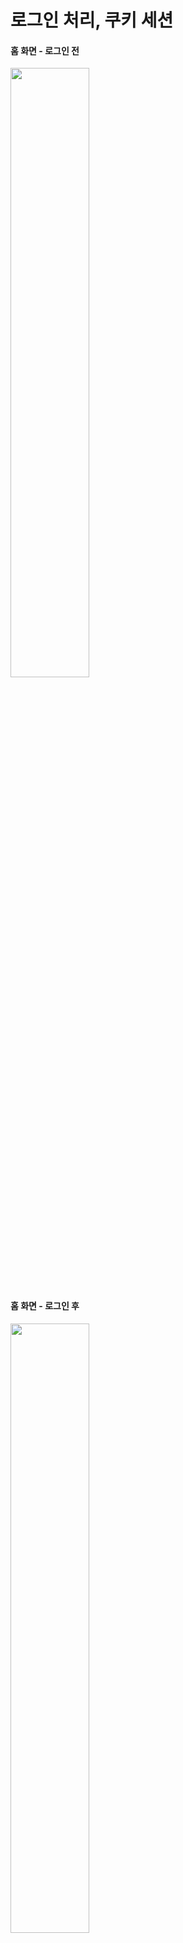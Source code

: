 # 로그인 처리, 쿠키 세션


#### 홈 화면 - 로그인 전

<img src="https://github.com/somln/TIL/blob/main/Spring/MVC-2/img/home1.png?raw=true" width=50%> </img>

#### 홈 화면 - 로그인 후

<img src="https://github.com/somln/TIL/blob/main/Spring/MVC-2/img/home2.png?raw=true" width=50%> </img>

#### 회원가입

<img src="https://github.com/somln/TIL/blob/main/Spring/MVC-2/img/join.png?raw=true" width=50%> </img>

#### 로그인 

<img src="https://github.com/somln/TIL/blob/main/Spring/MVC-2/img/login.png?raw=true" width=50%> </img>

<br>

## 1. 회원 가입

#### Member

```java
package hello.login.domain.member;
import lombok.Data;
import javax.validation.constraints.NotEmpty;

@Data
public class Member {

    private Long id;

    @NotEmpty
    private String loginId; //로그인 ID

    @NotEmpty
    private String name; //사용자 이름

    @NotEmpty
    private String password;

}
```

<br>

#### MemberRepository

```java
package hello.login.domain.member;
import lombok.extern.slf4j.Slf4j;
import org.springframework.stereotype.Repository;
import java.util.*;
/**
 * 동시성 문제가 고려되어 있지 않음, 실무에서는 ConcurrentHashMap, AtomicLong 사용 고려
 */
@Slf4j
@Repository
public class MemberRepository {

    private static Map<Long, Member> store = new HashMap<>(); //static 사용
    private static long sequence = 0L; //static 사용

    public Member save(Member member) {
        member.setId(++sequence);
        log.info("save: member={}", member);
        store.put(member.getId(), member);
        return member;
    }

    public Member findById(Long id) {
        return store.get(id);
    }

    public Optional<Member> findByLoginId(String loginId) {
        return findAll().stream()
                .filter(m -> m.getLoginId().equals(loginId))
                .findFirst();
    }

    public List<Member> findAll() {
        return new ArrayList<>(store.values());
    }

    public void clearStore() {
        store.clear();
    }
}
```

<br>

#### MemberController

```java
package hello.login.web.member;

@Controller
@RequiredArgsConstructor
@RequestMapping("/members")
public class MemberController {

    private final MemberRepository memberRepository;

    @GetMapping("/add")
    public String addForm(@ModelAttribute("member") Member member) {
        return "members/addMemberForm";
    }

    @PostMapping("/add")
    public String add(@Validated @ModelAttribute("member") Member member, BindingResult result){

        if(result.hasErrors()){
            return "members/addMemberForm";
        }

        memberRepository.save(member);
        return "redirect:/";
    }
}

```

#### addMemberForm.html

```html
<!DOCTYPE HTML>
<html xmlns:th="http://www.thymeleaf.org">
<head>
    <meta charset="utf-8">
    <link th:href="@{/css/bootstrap.min.css}"
          href="../css/bootstrap.min.css" rel="stylesheet">
    <style>
        .container {
            max-width: 560px;
        }
        .field-error {
            border-color: #dc3545;
            color: #dc3545;
        }
    </style>
</head>
<body>
<div class="container">
    <div class="py-5 text-center">
        <h2>회원 가입</h2>
    </div>
    <h4 class="mb-3">회원 정보 입력</h4>
    <form action="" th:action th:object="${member}" method="post">
        <div th:if="${#fields.hasGlobalErrors()}">
            <p class="field-error" th:each="err : ${#fields.globalErrors()}"
               th:text="${err}">전체 오류 메시지</p>
        </div>
        <div>
            <label for="loginId">로그인 ID</label>
            <input type="text" id="loginId" th:field="*{loginId}" class="form-control"
                   th:errorclass="field-error">
            <div class="field-error" th:errors="*{loginId}" /> </div>
        <div>
            <label for="password">비밀번호</label>
            <input type="password" id="password" th:field="*{password}"
                   class="form-control"
                   th:errorclass="field-error">
            <div class="field-error" th:errors="*{password}" />
        </div>
        <div>
            <label for="name">이름</label>
            <input type="text" id="name" th:field="*{name}" class="form-control"
                   th:errorclass="field-error">
            <div class="field-error" th:errors="*{name}" />
        </div>
        <hr class="my-4">
        <div class="row">
            <div class="col">
                <button class="w-100 btn btn-primary btn-lg" type="submit">회원
                    가입</button>
            </div>
            <div class="col">
                <button class="w-100 btn btn-secondary btn-lg"
                        onclick="location.href='items.html'"
                        th:onclick="|location.href='@{/}'|"
                        type="button">취소</button>
            </div>
        </div>
    </form>
</div> <!-- /container -->
</body>
</html>

```

<br>

## 2. 로그인

#### LoginForm

```java
package hello.login.web.login;
import lombok.Data;
import javax.validation.constraints.NotEmpty;

@Data
public class LoginForm {

    @NotEmpty
    private String loginId;
    @NotEmpty
    private String password;
}

```

<br>

#### LoginService

```java
package hello.login.domain.login;

import hello.login.domain.member.Member;
import hello.login.domain.member.MemberRepository;
import lombok.RequiredArgsConstructor;
import lombok.extern.slf4j.Slf4j;
import org.springframework.stereotype.Service;

@RequiredArgsConstructor
@Slf4j
@Service
public class LoginService {

    private final MemberRepository memberRepository;

    public Member login(String loginId, String password){
        return memberRepository.findByLoginId(loginId)
                .filter(m -> m.getPassword().equals(password))
                .orElse(null);
    }

}

```


#### LoginController

```java
package hello.login.web.login;


@Controller
@RequiredArgsConstructor
@Slf4j
public class LoginController {

    private final LoginService loginService;


    /**
     *로그인 폼 보여주기
     */
    @GetMapping("/login")
    public String loginForm(@ModelAttribute("loginForm") LoginForm form){
        return "login/loginForm";
    }

    /**
     *로그인 실행
     */
    @PostMapping("/login")
    public String login(@Validated @ModelAttribute("loginForm") LoginForm form, BindingResult bindingResult){

       //검증 오류 발생시
        if(bindingResult.hasErrors()){
            return "login/loginForm";
        }

        //로그인
        Member loginMember = loginService.login(form.getLoginId(), form.getPassword());
        log.info("login? {}", loginMember);

        //로그인 실패시
        if(loginMember == null){
            bindingResult.reject("loginFail", "아이디 또는 비밀번호가 맞지 않습니다.");
            return "login/loginForm";
        }

        //로그인 성공 처리

        return "redirect:/";
    }

    
}

```

#### loginForm.html

```html
<!DOCTYPE HTML>
<html xmlns:th="http://www.thymeleaf.org">
<head>
 <meta charset="utf-8">
 <link th:href="@{/css/bootstrap.min.css}"
 href="../css/bootstrap.min.css" rel="stylesheet">
 <style>
 .container {
 max-width: 560px;
 }
 .field-error {
 border-color: #dc3545;
 color: #dc3545;
 }
 </style>
</head>
<body><div class="container">
 <div class="py-5 text-center">
 <h2>로그인</h2>
 </div>
 <form action="item.html" th:action th:object="${loginForm}" method="post">
 <div th:if="${#fields.hasGlobalErrors()}">
 <p class="field-error" th:each="err : ${#fields.globalErrors()}"
th:text="${err}">전체 오류 메시지</p>
 </div>
 <div>
 <label for="loginId">로그인 ID</label>
 <input type="text" id="loginId" th:field="*{loginId}" class="formcontrol"
 th:errorclass="field-error">
 <div class="field-error" th:errors="*{loginId}" />
 </div>
 <div>
 <label for="password">비밀번호</label>
 <input type="password" id="password" th:field="*{password}"
class="form-control"
 th:errorclass="field-error">
 <div class="field-error" th:errors="*{password}" />
 </div>
 <hr class="my-4">
 <div class="row">
 <div class="col">
 <button class="w-100 btn btn-primary btn-lg" type="submit">
로그인</button>
 </div>
 <div class="col">
 <button class="w-100 btn btn-secondary btn-lg"
onclick="location.href='items.html'" th:onclick="|location.href='@{/}'|"
 type="button">취소</button>
 </div>
 </div>
 </form>
</div> <!-- /container -->
</body>
</html>
```

<br>

## 3. 세션 - 직접 만들기

> 로그인 상태를 계속 유지하기 위해서는 쿠키를 사용하면 된다. 하지만, 쿠키는 보안에 굉장히 취약하므로 대안으로 세션을 사용할 수 있다.

<imr src= "https://github.com/somln/TIL/blob/main/Spring/MVC-2/img/session.png?raw=true"></img>

* 사용자가 loginId , password 정보를 전달하면 서버에서 해당 사용자가 맞는지 확인한다.
* 사용자가 맞으면 세션 ID를 생성하는데, 추정 불가능해야 한다.
* 생성된 세션 ID와 세션에 보관할 값( memberA )을 서버의 세션 저장소에 보관한다.
* 서버는 클라이언트에 mySessionId 라는 이름으로 세션ID 만 쿠키에 담아서 전달한다.
* 클라이언트는 쿠키 저장소에 mySessionId 쿠키를 보관한다.
* 여기서 중요한 포인트는 회원과 관련된 정보는 전혀 클라이언트에 전달하지 않는다는 것이다.
* 클라이언트는 요청시 항상 mySessionId 쿠키를 전달한다.
* 서버에서는 클라이언트가 전달한 mySessionId 쿠키 정보로 세션 저장소를 조회해서 로그인시 보관한
세션 정보를 사용한다.


<br>

#### SessionManager

```java
package hello.login.web.session;


public class SessionManager {

    public static final String SESSION_COOKIE_NAME = "mySessionId";
    private Map<String, Object> sessionStore = new ConcurrentHashMap<>();

    /**
     * 세션 생성
     */
    public void createSession(Object value, HttpServletResponse response) {

        //세션 id를 생성하고, 값을 세션에 저장
        String sessionId = UUID.randomUUID().toString();
        sessionStore.put(sessionId, value);
        //쿠키 생성
        Cookie mySessionCookie = new Cookie(SESSION_COOKIE_NAME, sessionId);
        response.addCookie(mySessionCookie);
    }

    /**
     * 세션 조회
     */
    public Object getSession(HttpServletRequest request) {

        //mySessionId라는 이름의 쿠키가 있는지 찾기
        Cookie sessionCookie = findCookie(request, SESSION_COOKIE_NAME);
        //해당 이름의 쿠키가 없으면
        if (sessionCookie == null) {
            return null;
        }
        //세션 저장소에서 해당 sessionId로 객체 찾기
        return sessionStore.get(sessionCookie.getValue());
    }

    /**
     * 세션 만료
     */
    public void expire(HttpServletRequest request) {

        //mySessionId라는 이름의 쿠키가 있는지 찾기
        Cookie sessionCookie = findCookie(request, SESSION_COOKIE_NAME);

        //해당 이름의 쿠키가 있으면
        if (sessionCookie != null) {
            //세션 저장소에서 해당 sessionId와 값 제거
            sessionStore.remove(sessionCookie.getValue());
        }
    }

    private Cookie findCookie(HttpServletRequest request, String cookieName) {
        if (request.getCookies() == null) {
            return null;
        }
        return Arrays.stream(request.getCookies())
                .filter(cookie -> cookie.getName().equals(cookieName))
                .findAny()
                .orElse(null);
    }
}

```

#### 세션을 직접 만들어서 사용하지는 않으므로 적용 부분을 생략

<br>

## 4. 세션 - 스프링 이용
HttpSession: 서블릿이 제공하는 HttpSession 도 직접 만든 SessionManager 와 같은 방식으로 동작한다.


#### SessionConst
```java
package hello.login.web;

public class SessionConst {

 public static final String LOGIN_MEMBER = "loginMember";
}
```

### 1) 로그인, 로그아웃

#### 로그인
```java
 @PostMapping("/login")
    public String login(@Validated @ModelAttribute("loginForm") LoginForm form,
                        BindingResult bindingResult,HttpServletRequest request ){

        if(bindingResult.hasErrors()){
            return "login/loginForm";
        }

        //로그인
        Member loginMember = loginService.login(form.getLoginId(), form.getPassword());
        log.info("login? {}", loginMember);

        if(loginMember == null){
            bindingResult.reject("loginFail", "아이디 또는 비밀번호가 맞지 않습니다.");
            return "login/loginForm";
        }

        HttpSession session = request.getSession();
        //request 정보에서 쿠키 이름과 UUID를 받는다.
        //해당 이름의 쿠키가 있는지 확인하고 있으면
        //Session들을 모아둔 Session저장소에서 동일한 sessionId(=UUID) 값이 있는지 찾는다.
        //동일한 sessionId가 있으면 해당 Session을 가져온다.
        //sessionId가 없으면 해당 Session을 새로 만들어 반환한다. 

        session.setAttribute(SessionConst.LOGIN_MEMBER, loginMember);
        //세션에 로그인 회원 정보 보관

        return "redirect:/";
    }
```

<br>

#### 로그아웃

```java
 @PostMapping("/logout")
    public String logout(HttpServletRequest request){
        HttpSession session = request.getSession(false);

        if(session !=null){
            //해당 uuid의 session이 있으면
            session.invalidate();
            //세션 삭제
        }
        return "redirect:/";
    }
```

<br>

### 2) HomeController

HomeController는 만약 로그인 한 사용자이면 홈 화면에 해당 사용자의 이름을 출력하고, 로그인하지 않은 사용자이면 기본 홈 화면을 보여주는 역할을 한다.

#### HomeControllerV1
```java
package hello.login.web;


@Slf4j
@Controller
public class HomeController {

    @GetMapping("/")
    public String home(HttpServletRequest request, Model model) {

        //세션 찾기
        HttpSession session = request.getSession(false);

        //세션이 없으면 home으로
        if(session == null){
            return "home";
        }

        //세션은 있지만 세션안에 Member 객체가 존재하지 않을 수도 있기 때문에 Member 객체가 존재하는지 확인
        Member loginMember = (Member) session.getAttribute(SessionConst.LOGIN_MEMBER);

        //Member 객체가 존재하지 않으면 home으로
        if(loginMember == null){
                return "home";
        }

        //Member 객체가 정상적으로 존재하면 해당 Member를 모델에 담아 loginHome으로
        model.addAttribute("member", loginMember);
        return "loginHome";

    }
}

```

<br>

#### HomeControllerV2

@SessionAttribute를 사용하면 해당 세션에 원하는 객체가 존재하는 지까지 바로 알 수 있다.

```java
package hello.login.web;

@Slf4j
@Controller
public class HomeController {

    @GetMapping("/")
    public String home(@SessionAttribute(value = SessionConst.LOGIN_MEMBER,required = false)Member loginMember, Model model) {

        //Member 객체가 존재하지 않으면 home으로
        if(loginMember == null){
                return "home";
        }

        //Member 객체가 정상적으로 존재하면 해당 Member를 모델에 담아 loginHome으로
        model.addAttribute("member", loginMember);
        return "loginHome";

    }
}

```
<br>

#### LoginHome.html

```html
<!DOCTYPE HTML>
<html xmlns:th="http://www.thymeleaf.org">
<head>
  <meta charset="utf-8">
  <link th:href="@{/css/bootstrap.min.css}"
        href="../css/bootstrap.min.css" rel="stylesheet">
</head>
<body>
<div class="container" style="max-width: 600px">
  <div class="py-5 text-center">
    <h2>홈 화면</h2>
  </div>
  <h4 class="mb-3" th:text="|로그인: ${member.name}|">로그인 사용자 이름</h4>
  <hr class="my-4">
  <div class="row">
    <div class="col">
      <button class="w-100 btn btn-secondary btn-lg" type="button"
              th:onclick="|location.href='@{/items}'|">
        상품 관리
      </button>
    </div>
    <div class="col">
      <form th:action="@{/logout}" method="post">
        <button class="w-100 btn btn-dark btn-lg" type="submit">
          로그아웃
        </button>
      </form>
    </div> </div>
  <hr class="my-4">
</div> <!-- /container -->
</body>
</html>
```

<br>

## 5 . 세션 정보와 타임아웃 설정

### 세션 정보 확인

```java
package hello.login.web.session;

import lombok.extern.slf4j.Slf4j;
import org.springframework.web.bind.annotation.GetMapping;
import org.springframework.web.bind.annotation.RestController;
import javax.servlet.http.HttpServletRequest;
import javax.servlet.http.HttpSession;
import java.util.Date;

@Slf4j
@RestController
public class SessionInfoController { @GetMapping("/session-info")
public String sessionInfo(HttpServletRequest request) {

    HttpSession session = request.getSession(false);
    if (session == null) {
        return "세션이 없습니다.";
    }

    //세션 데이터 출력
    session.getAttributeNames().asIterator()
            .forEachRemaining(name -> log.info("session name={}, value={}",
                    name, session.getAttribute(name)));

    log.info("sessionId={}", session.getId());
    log.info("maxInactiveInterval={}", session.getMaxInactiveInterval());
    log.info("creationTime={}", new Date(session.getCreationTime()));
    log.info("lastAccessedTime={}", new
            Date(session.getLastAccessedTime()));
    log.info("isNew={}", session.isNew());
    
    return "세션 출력";
   }
}
```

* sessionId : 세션Id, JSESSIONID 의 값이다. 예) 34B14F008AA3527C9F8ED620EFD7A4E1
* maxInactiveInterval : 세션의 유효 시간, 예) 1800초, (30분)
* creationTime : 세션 생성일시
* lastAccessedTime : 세션과 연결된 사용자가 최근에 서버에 접근한 시간, 클라이언트에서 서버로
* sessionId ( JSESSIONID )를 요청한 경우에 갱신된다.
* isNew : 새로 생성된 세션인지, 아니면 이미 과거에 만들어졌고, 클라이언트에서 서버로
* sessionId ( JSESSIONID )를 요청해서 조회된 세션인지 여부

<br>

### 세션 타임아웃

* 세션은 사용자가 로그아웃을 직접 호출해서 session.invalidate() 가 호출 되는 경우에 삭제되는데, 대부분의 사용자는 로그아웃을 선택하지 않고, 그냥 웹 브라우저를 종료한다.
* 따라서, 사용자가 서버에 최근에 요청한 시간을 기준으로 일정 시간(30분)을 유지해주도록 하고, 이후에는 로그아웃으로 처리하는 방식을 사용한다.
* 이렇게 하면 사용자가 서비스를 사용하고 있으면, 세션의 생존 시간이 30분으로 계속
늘어나게 된다. 따라서 30분 마다 로그인해야 하는 번거로움이 사라진다.



#### 세션 타임아웃 설정

* 스프링 부트로 글로벌 설정
application.properties
```
server.servlet.session.timeout=60 : 60초, 기본은 1800(30분)
```

* 특정 세션 단위로 시간 설정
```
session.setMaxInactiveInterval(1800); //1800초
```

#### 세션 타임아웃 발생

* 세션의 타임아웃 시간은 해당 세션과 관련된 JSESSIONID 를 전달하는 HTTP 요청이 있으면 현재 시간으로 다시 초기화 된다. 
* 이렇게 초기화 되면 세션 타임아웃으로 설정한 시간동안 세션을 추가로 사용할 수 있다.
* session.getLastAccessedTime() : 최근 세션 접근 시간
* astAccessedTime 이후로 timeout 시간이 지나면, WAS가 내부에서 해당 세션을 제거한다.

<br>

## 6. ArgumentResolver 활용

ArguementResolver를 이용하여 HomeControllerV3를 작성

#### HomeControllerV3

```java
 @GetMapping("/")
    public String homeArgumentResolver(@Login Member loginMember, Model model) {

        //Member 객체가 존재하지 않으면 home으로
        if(loginMember == null){
            return "home";
        }

        //Member 객체가 정상적으로 존재하면 해당 Member를 모델에 담아 loginHome으로
        model.addAttribute("member", loginMember);
        return "loginHome";

    }
```

#### @Login 애노테이션 생성

```java
package hello.login.web.argumentresolver;

import java.lang.annotation.ElementType;
import java.lang.annotation.Retention;
import java.lang.annotation.RetentionPolicy;
import java.lang.annotation.Target;

@Target(ElementType.PARAMETER)
@Retention(RetentionPolicy.RUNTIME)
public @interface Login {

}
```

#### LoginMemberArgumentResolver

```java
package hello.login.web.argumentresolver;


@Slf4j
public class LoginMemberArgumentResolver implements HandlerMethodArgumentResolver {
    @Override
    public boolean supportsParameter(MethodParameter parameter) {
        log.info("supportsParameter 실행");

        //@Login 애노테이션이 있는지 확인
        boolean hasLoginAnnotation = parameter.hasParameterAnnotation(Login.class);
        //Member 타입인지 확인
        boolean hasMemberType = Member.class.isAssignableFrom(parameter.getParameterType());

        return hasLoginAnnotation && hasMemberType;
    }

    @Override
    //컨트롤러 호출 직전에 호출 되어서 필요한 파라미터 정보를 생성
    public Object resolveArgument(MethodParameter parameter, ModelAndViewContainer mavContainer, NativeWebRequest webRequest, WebDataBinderFactory binderFactory) throws Exception {
        log.info("resolveArgument 실행");

        HttpServletRequest request = (HttpServletRequest) webRequest.getNativeRequest();
        HttpSession session = request.getSession(false);
        //세션 가져오기

        //해당 세션이 없으면 null 반환
        if(session==null){
            return null;
        }

        //세션의 멤버 객체 반환
        return session.getAttribute(SessionConst.LOGIN_MEMBER);
        
    }
}
```

#### WebConfig 추가

```java 
   @Override
   //arguementResolver 추가
    public void addArgumentResolvers(List<HandlerMethodArgumentResolver> resolvers) {
        resolvers.add(new LoginMemberArgumentResolver());
    }


```